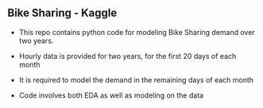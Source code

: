 ## Bike Sharing - Kaggle

* This repo contains python code for modeling Bike Sharing demand over two years.


* Hourly data is provided for two years, for the first 20 days of each month


* It is required to model the demand in the remaining days of each month

* Code involves both EDA as well as modeling on the data